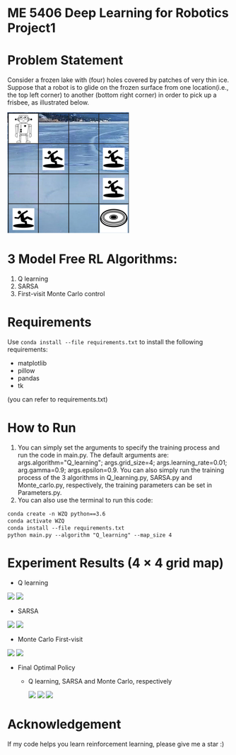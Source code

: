 # ME 5406 Deep Learning for Robotics Project1

# Problem Statement
Consider a frozen lake with (four) holes covered by patches of very thin ice. Suppose that a robot is to glide on the frozen surface from one location(i.e., the top left corner) to another (bottom right corner) in order to pick up a frisbee, as illustrated below.

![](render_images/frozen%20lake%20environment.png)
 
# 3 Model Free RL Algorithms:
1. Q learning
2. SARSA
3. First-visit Monte Carlo control

# Requirements
Use `conda install --file requirements.txt` to install the following requirements:
- matplotlib 
- pillow
- pandas
- tk

(you can refer to requirements.txt)

# How to Run
1. You can simply set the arguments to specify the training process and run the code in main.py. The default arguments are: args.algorithm="Q_learning"; 
args.grid_size=4; args.learning_rate=0.01; arg.gamma=0.9; args.epsilon=0.9. You can also simply run the training process of the 3 algorithms in Q_learning.py, SARSA.py and Monte_carlo.py, respectively, the training parameters can be set in Parameters.py.
2. You can also use the terminal to run this code:
```shell
conda create -n WZQ python==3.6
conda activate WZQ  
conda install --file requirements.txt
python main.py --algorithm "Q_learning" --map_size 4  
```
# Experiment Results (4 × 4 grid map)
- Q learning

![](results/Q_learning/4×4%20grid%20map/bar%20reaching%20and%20falling.png)
![](results/Q_learning/4×4%20grid%20map/all%20evaluatioins.png)

- SARSA

![](results/SARSA/4×4%20grid%20map/bar%20reahcing%20and%20falling.png)
![](results/SARSA/4×4%20grid%20map/all%20evaluations.png)

- Monte Carlo First-visit

![](results/Monte_carlo/4×4%20grid%20map/bar%20reaching%20and%20falling.png)
![](results/Monte_carlo/4×4%20grid%20map/all%20evaluations.png)


- Final Optimal Policy
  * Q learning, SARSA and Monte Carlo, respectively
    
    ![](results/Q_learning/4×4%20grid%20map/final%20route.png)
    ![](results/SARSA/4×4%20grid%20map/final%20route.png)
    ![](results/Monte_carlo/4×4%20grid%20map/final%20route.png)


# Acknowledgement
If my code helps you learn reinforcement learning, please give me a star :)
